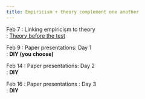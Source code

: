 ```yaml
---
title: Empiricism + theory complement one another
---
```


Feb 7
:    Linking empiricism to theory   
     : [Theory before the test](https://github.com/kalexandriabond/cog_neuro_methods/tree/main/assets/readings/rooij_baggio_2021.pdf)

Feb 9
:    Paper presentations: Day 1   
     : **DIY (you choose)**

Feb 14
:    Paper presentations: Day 2   
     : **DIY**

Feb 16
:    Paper presentations : Day 3  
     : **DIY**
